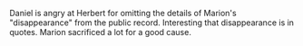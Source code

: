 Daniel is angry at Herbert for omitting the details of Marion's "disappearance" from the public record. Interesting that disappearance is in quotes. Marion sacrificed a lot for a good cause.